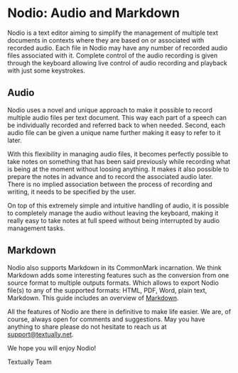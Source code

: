 
# Nodio: Audio and Markdown 


Nodio is a text editor aiming to simplify the management of multiple text documents in contexts where they are based on or associated with recorded audio. Each file in Nodio may have any number of recorded audio files associated with it. Complete control of the audio recording is given through the keyboard allowing live control of audio recording and playback with just some keystrokes. 

## Audio 

Nodio uses a novel and unique approach to make it possible to record multiple audio files per text document. This way each part of a speech can be individually recorded and referred back to when needed. Second, each audio file can be given a unique name further making it easy to refer to it later.  

With this flexibility in managing audio files, it becomes perfectly possible to take notes on something that has been said previously while recording what is being at the moment without loosing anything. It makes it also possible to prepare the notes in advance and to record the associated audio later. There is no implied association between the process of recording and writing, it needs to be specified by the user. 

On top of this extremely simple and intuitive handling of audio, it is possible to completely manage the audio without leaving the keyboard, making it really easy to take notes at full speed without being interrupted by audio management tasks.  


## Markdown

Nodio also supports Markdown in its CommonMark incarnation. We think Markdown adds some interesting features such as the conversion from one source format to multiple outputs formats. Which allows to export Nodio file(s) to any of the supported formats: HTML, PDF, Word, plain text, Markdown. This guide includes an overview of [Markdown](../markdown#mdContents).    

All the features of Nodio are there in definitive to make life easier. We are, of course, always open for comments and suggestions. May you have anything to share please do not hesitate to reach us at support@textually.net. 


We hope you will enjoy Nodio!

Textually Team
